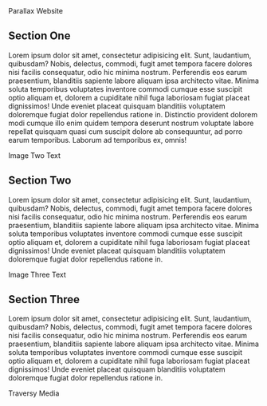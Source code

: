 
<!DOCTYPE html>
<html lang="en">
<head>
  <meta charset="UTF-8">
  <meta name="viewport" content="width=device-width, initial-scale=1.0">
  <meta http-equiv="X-UA-Compatible" content="ie=edge">
  <title>Parallax Website Demo</title>
  <link rel="stylesheet" href="css/style.css">
</head>
<body>
  <div class="pimg1">
    <div class="ptext">
      <span class="border">
        Parallax Website
      </span>
    </div>
  </div>

  <section class="section section-light">
    <h2>Section One</h2>
    <p>
      Lorem ipsum dolor sit amet, consectetur adipisicing elit. Sunt, laudantium, quibusdam? Nobis, delectus, commodi, fugit amet tempora facere dolores nisi facilis consequatur, odio hic minima nostrum. Perferendis eos earum praesentium, blanditiis sapiente labore aliquam ipsa architecto vitae. Minima soluta temporibus voluptates inventore commodi cumque esse suscipit optio aliquam et, dolorem a cupiditate nihil fuga laboriosam fugiat placeat dignissimos! Unde eveniet placeat quisquam blanditiis voluptatem doloremque fugiat dolor repellendus ratione in. Distinctio provident dolorem modi cumque illo enim quidem tempora deserunt nostrum voluptate labore repellat quisquam quasi cum suscipit dolore ab consequuntur, ad porro earum temporibus. Laborum ad temporibus ex, omnis!
    </p>
  </section>

  <div class="pimg2">
    <div class="ptext">
      <span class="border trans">
        Image Two Text
      </span>
    </div>
  </div>

  <section class="section section-dark">
    <h2>Section Two</h2>
    <p>
      Lorem ipsum dolor sit amet, consectetur adipisicing elit. Sunt, laudantium, quibusdam? Nobis, delectus, commodi, fugit amet tempora facere dolores nisi facilis consequatur, odio hic minima nostrum. Perferendis eos earum praesentium, blanditiis sapiente labore aliquam ipsa architecto vitae. Minima soluta temporibus voluptates inventore commodi cumque esse suscipit optio aliquam et, dolorem a cupiditate nihil fuga laboriosam fugiat placeat dignissimos! Unde eveniet placeat quisquam blanditiis voluptatem doloremque fugiat dolor repellendus ratione in.
    </p>
  </section>

  <div class="pimg3">
    <div class="ptext">
      <span class="border trans">
        Image Three Text
      </span>
    </div>
  </div>

  <section class="section section-dark">
    <h2>Section Three</h2>
    <p>
      Lorem ipsum dolor sit amet, consectetur adipisicing elit. Sunt, laudantium, quibusdam? Nobis, delectus, commodi, fugit amet tempora facere dolores nisi facilis consequatur, odio hic minima nostrum. Perferendis eos earum praesentium, blanditiis sapiente labore aliquam ipsa architecto vitae. Minima soluta temporibus voluptates inventore commodi cumque esse suscipit optio aliquam et, dolorem a cupiditate nihil fuga laboriosam fugiat placeat dignissimos! Unde eveniet placeat quisquam blanditiis voluptatem doloremque fugiat dolor repellendus ratione in.
    </p>
  </section>

  <div class="pimg1">
    <div class="ptext">
      <span class="border">
        Traversy Media
      </span>
    </div>
  </div>
</body>
</html>
